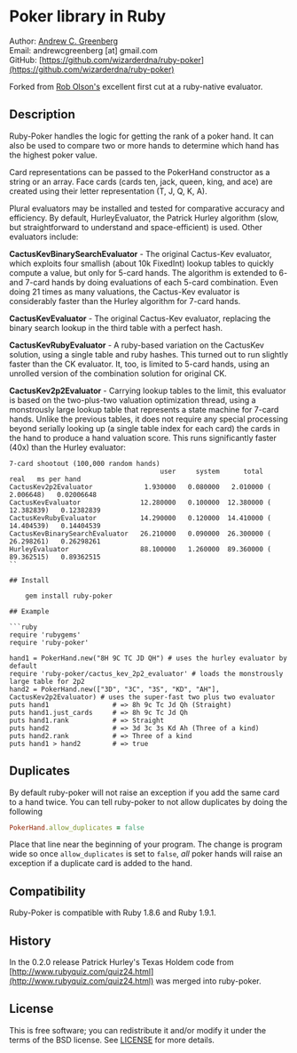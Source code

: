 # Poker library in Ruby

Author: [Andrew C. Greenberg](http://lawhacker.com)  
Email: andrewcgreenberg [at] gmail.com  
GitHub: [https://github.com/wizarderdna/ruby-poker](https://github.com/wizarderdna/ruby-poker)  

Forked from [Rob Olson's](http://thinkingdigitally.com) excellent first cut at a ruby-native evaluator.

## Description

Ruby-Poker handles the logic for getting the rank of a poker hand. It can also be used to compare two or more hands to determine which hand has the highest poker value.

Card representations can be passed to the PokerHand constructor as a string or an array. Face cards (cards ten, jack, queen, king, and ace) are created using their letter representation (T, J, Q, K, A).

Plural evaluators may be installed and tested for comparative accuracy and efficiency.  By default, HurleyEvaluator, the Patrick Hurley algorithm (slow, but straightforward to understand and space-efficient) is used.  Other evaluators include:

**CactusKevBinarySearchEvaluator** - The original Cactus-Kev evaluator, which exploits four smallish (about 10k FixedInt) lookup tables to quickly compute a value, but only for 5-card hands.  The algorithm is extended to 6- and 7-card hands by doing evaluations of each 5-card combination.  Even doing 21 times as many valuations, the Cactus-Kev evaluator is considerably faster than the Hurley algorithm for 7-card hands.

**CactusKevEvaluator** - The original Cactus-Kev evaluator, replacing the binary search lookup in the third table with a perfect hash.

**CactusKevRubyEvaluator** - A ruby-based variation on the CactusKev solution, using a single table and ruby hashes.  This turned out to run slightly faster than the CK evaluator.  It, too, is limited to 5-card hands, using an unrolled version of the combination solution for original CK.

**CactusKev2p2Evaluator** - Carrying lookup tables to the limit, this evaluator is based on the two-plus-two valuation optimization thread, using a monstrously large lookup table that represents a state machine for 7-card hands.  Unlike the previous tables, it does not require any special processing beyond serially looking up (a single table index for each card) the cards in the hand to produce a hand valuation score.  This runs significantly faster (40x) than the Hurley evaluator:

```text
7-card shootout (100,000 random hands)
                                      user     system      total        real   ms per hand
CactusKev2p2Evaluator             1.930000   0.080000   2.010000 (  2.006648)   0.02006648
CactusKevEvaluator               12.280000   0.100000  12.380000 ( 12.382839)   0.12382839
CactusKevRubyEvaluator           14.290000   0.120000  14.410000 ( 14.404539)   0.14404539
CactusKevBinarySearchEvaluator   26.210000   0.090000  26.300000 ( 26.298261)   0.26298261
HurleyEvaluator                  88.100000   1.260000  89.360000 ( 89.362515)   0.89362515
``

## Install

    gem install ruby-poker

## Example

```ruby
require 'rubygems'
require 'ruby-poker'

hand1 = PokerHand.new("8H 9C TC JD QH") # uses the hurley evaluator by default
require 'ruby-poker/cactus_kev_2p2_evaluator' # loads the monstrously large table for 2p2
hand2 = PokerHand.new(["3D", "3C", "3S", "KD", "AH"], CactusKev2p2Evaluator) # uses the super-fast two plus two evaluator 
puts hand1                # => 8h 9c Tc Jd Qh (Straight)
puts hand1.just_cards     # => 8h 9c Tc Jd Qh
puts hand1.rank           # => Straight
puts hand2                # => 3d 3c 3s Kd Ah (Three of a kind)
puts hand2.rank           # => Three of a kind
puts hand1 > hand2        # => true
```

## Duplicates

By default ruby-poker will not raise an exception if you add the same card to a hand twice. You can tell ruby-poker to not allow duplicates by doing the following

```ruby
PokerHand.allow_duplicates = false
```
    
Place that line near the beginning of your program. The change is program wide so once `allow_duplicates` is set to `false`, _all_ poker hands will raise an exception if a duplicate card is added to the hand.

## Compatibility

Ruby-Poker is compatible with Ruby 1.8.6 and Ruby 1.9.1.

## History

In the 0.2.0 release Patrick Hurley's Texas Holdem code from [http://www.rubyquiz.com/quiz24.html](http://www.rubyquiz.com/quiz24.html) was merged into ruby-poker.

## License

This is free software; you can redistribute it and/or modify it under the terms of the BSD license. See [LICENSE](LICENSE) for more details.
